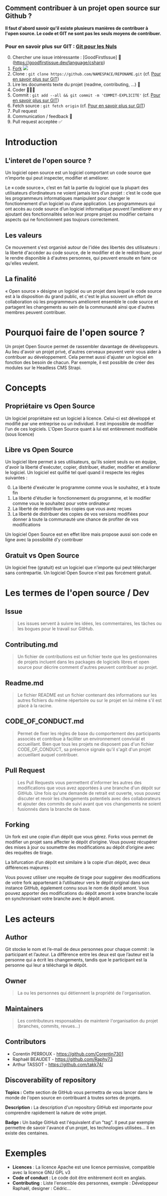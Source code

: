 ## Comment contribuer à un projet open source sur Github ?

**Il faut d'abord savoir qu'il existe plusieurs manières de contribuer à l'open source. Le code et GIT ne sont pas les seuls moyens de contribuer.**

### Pour en savoir plus sur GIT : [Git pour les Nuls](https://github.com/takk74/GitPourLesNuls)


0. Chercher une issue intéressante : [GoodFirstIssue] 👀(https://goodfirstissue.dev/language/csharp)
1. [Fork](#Forking)
![](https://i.imgur.com/eTlPq3W.png)
2. Clone : `git clone https://github.com/NAMESPACE/REPONAME.git` (cf. [Pour en savoir plus sur GIT](#Pour-en-savoir-plus-sur-GIT))
3. Lire les documents texte du projet (readme, contributing, ...) 📖
4. Coder 👨🏻‍💻
5. Commit : `git add --all && git commit -m 'COMMIT-EXPLICITE'` (cf. [Pour en savoir plus sur GIT](#Pour-en-savoir-plus-sur-GIT))
6. Fetch source : `git fetch origin` (cf. [Pour en savoir plus sur GIT](#Pour-en-savoir-plus-sur-GIT))
7. Pull request
8. Communication / feedback 💬
9. Pull request acceptée ✅

# Introduction
## L'interet de l'open source ?
Un logiciel open source est un logiciel comportant un code source que n’importe qui peut inspecter, modifier et améliorer.

Le « code source », c’est en fait la partie du logiciel que la plupart des utilisateurs d’ordinateurs ne voient jamais lors d’un projet : c’est le code que les programmeurs informatiques manipulent pour changer le fonctionnement d’un logiciel ou d’une application. Les programmeurs qui ont accès au code source d’un logiciel informatique peuvent l’améliorer en y ajoutant des fonctionnalités selon leur propre projet ou modifier certains aspects qui ne fonctionnent pas toujours correctement.

## Les valeurs
Ce mouvement s'est organisé autour de l'idée des libertés des utilisateurs : la liberté d'accéder au code source, de le modifier et de le redistribuer, pour le rendre disponible à d'autres personnes, qui peuvent ensuite en faire ce qu'elles veulent.

## La finalité 
« Open source » désigne un logiciel ou un projet dans lequel le code source est à la disposition du grand public, et c'est le plus souvent un effort de collaboration où les programmeurs améliorent ensemble le code source et partagent les changements au sein de la communauté ainsi que d'autres membres peuvent contribuer.

# Pourquoi faire de l'open source ?
Un projet Open Source permet de rassembler davantage de développeurs. Au lieu d'avoir un projet privé, d'autres cerveaux peuvent venir vous aider à contribuer au développement. Cela permet aussi d'ajuster un logiciel en fonction des besoin de chacun. Par exemple, il est possible de créer des modules sur le Headless CMS Strapi. 

# Concepts
## Propriétaire vs Open Source
Un logiciel propriétaire est un logiciel à licence. Celui-ci est développé et modifié par une entreprise ou un individuel. Il est impossible de modifier l'un de ces logiciels. L'Open Source quant à lui est entièrement modifiable (sous licence)

## Libre vs Open Source
Un logiciel libre permet à ses utilisateurs, qu'ils soient seuls ou en équipe, d'avoir la liberté d'exécuter, copier, distribuer, étudier, modifier et améliorer le logiciel. Un logiciel est qulifié tel quel quand il respecte les règles suivantes :

0. La liberté d'exécuter le programme comme vous le souhaitez, et à toute fin
1. La liberté d'étudier le fonctionnement du programme, et le modifier comme vous le souhaitez pour votre ordinateur
2. La liberté de redistribuer les copies que vous avez reçues
3. La liberté de distribuer des copies de vos versions modifiées pour donner à toute la communauté une chance de profiter de vos modifications

Un logiciel Open Source est en effet libre mais propose aussi son code en ligne avec la possibilité d'y contribuer
## Gratuit vs Open Source
Un logiciel free (gratuit) est un logiciel que n'importe qui peut télécharger sans contrepartie. Un logiciel Open Source n'est pas forcément gratuit.

# Les termes de l'open source / Dev

## Issue
> Les issues servent à suivre les idées, les commentaires, les tâches ou les bogues pour le travail sur GitHub.
## Contributing.md

> Un fichier de contributions est un fichier texte que les gestionnaires de projets incluent dans les packages de logiciels libres et open source pour décrire comment d'autres peuvent contribuer au projet.
## Readme.md
> Le fichier README est un fichier contenant des informations sur les autres fichiers du même répertoire ou sur le projet en lui même s'il est placé à la racine.
## CODE_OF_CONDUCT.md
> Permet de fixer les règles de base du comportement des participants associés et contribue à faciliter un environnement convivial et accueillant. Bien que tous les projets ne disposent pas d'un fichier CODE_OF_CONDUCT, sa présence signale qu'il s'agit d'un projet accueillant auquel contribuer.
## Pull Request 
> Les Pull Requests vous permettent d'informer les autres des modifications que vous avez apportées à une branche d'un dépôt sur GitHub. Une fois qu'une demande de retrait est ouverte, vous pouvez discuter et revoir les changements potentiels avec des collaborateurs et ajouter des commits de suivi avant que vos changements ne soient fusionnés dans la branche de base.
## Forking
Un fork est une copie d’un dépôt que vous gérez. Forks vous permet de modifier un projet sans affecter le dépôt d’origine. Vous pouvez récupérer des mises à jour ou soumettre des modifications au dépôt d’origine avec des requêtes de tirage.

La bifurcation d’un dépôt est similaire à la copie d’un dépôt, avec deux différences majeures :

Vous pouvez utiliser une requête de tirage pour suggérer des modifications de votre fork appartenant à l’utilisateur vers le dépôt original dans son instance GitHub, également connu sous le nom de dépôt amont.
Vous pouvez apporter des modifications du dépôt amont à votre branche locale en synchronisant votre branche avec le dépôt amont.

# Les acteurs

## Author
Git stocke le nom et l’e-mail de deux personnes pour chaque commit : le participant et l’auteur. La différence entre les deux est que l’auteur est la personne qui a écrit les changements, tandis que le participant est la personne qui leur a téléchargé le dépôt.
## Owner
> La ou les personnes qui détiennent la propriété de l'organisation. 
## Maintainers 
> Les contributeurs responsables de maintenir l'organisation du projet (branches, commits, revues...)
## Contributors 
- Corentin PERROUX - https://github.com/Corentin7301
- Raphaël BEAUDET - https://github.com/Raphy73
- Arthur TASSOT - https://github.com/takk74/

## Discoverability of repository

**Topics :** Cette section de GitHub vous permettra de vous lancer dans le monde de l'open source en contribuant à toutes sortes de projets.

**Description :** La description d'un repository GitHub est importante pour comprendre rapidement la nature de votre projet. 

**Badge :** Un badge GitHub est l'équivalent d'un "tag". Il peut par exemple permettre de savoir l'avancé d'un projet, les technologies utilisées... Il en existe des centaines.

# Exemples 
- **Licences** : La licence Apache est une licence permissive, compatible avec la licence GNU GPL v3
- **Code of conduct** : Le code doit être enitèrement écrit en anglais. 
- **Contributing** : Liste l'ensemble des personnes, exemple : Développeur Raphaël, designer : Cédric...
